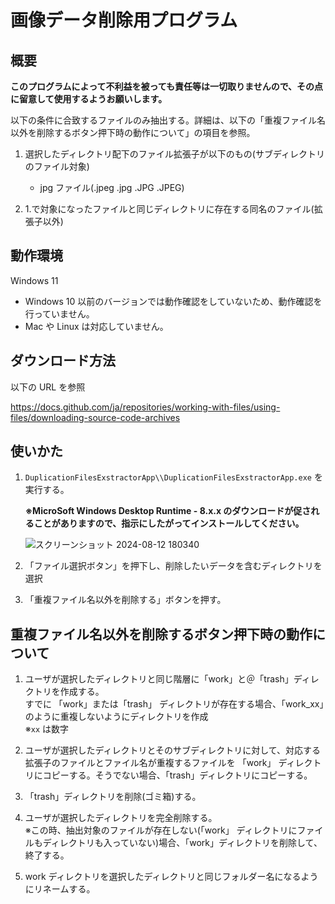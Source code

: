 # 画像データ削除用プログラム

## 概要
**このプログラムによって不利益を被っても責任等は一切取りませんので、その点に留意して使用するようお願いします。**

以下の条件に合致するファイルのみ抽出する。詳細は、以下の「重複ファイル名以外を削除するボタン押下時の動作について」の項目を参照。

1. 選択したディレクトリ配下のファイル拡張子が以下のもの(サブディレクトリのファイル対象)

   - jpg ファイル(.jpeg .jpg .JPG .JPEG)

2. 1.で対象になったファイルと同じディレクトリに存在する同名のファイル(拡張子以外)

## 動作環境

Windows 11

- Windows 10 以前のバージョンでは動作確認をしていないため、動作確認を行っていません。
- Mac や Linux は対応していません。

## ダウンロード方法

以下の URL を参照

https://docs.github.com/ja/repositories/working-with-files/using-files/downloading-source-code-archives

## 使いかた

1. `DuplicationFilesExstractorApp\\DuplicationFilesExstractorApp.exe` を実行する。

   **※MicroSoft Windows Desktop Runtime - 8.x.x のダウンロードが促されることがありますので、指示にしたがってインストールしてください。**

   ![スクリーンショット 2024-08-12 180340](https://github.com/user-attachments/assets/021ef926-9a38-4762-8d2a-0649101f4478)

2. 「ファイル選択ボタン」を押下し、削除したいデータを含むディレクトリを選択
3. 「重複ファイル名以外を削除する」ボタンを押す。

## 重複ファイル名以外を削除するボタン押下時の動作について

1. ユーザが選択したディレクトリと同じ階層に「work」と＠「trash」ディレクトリを作成する。<br>
   すでに 「work」または「trash」 ディレクトリが存在する場合、「work_xx」のように重複しないようにディレクトリを作成<br>
   ※`xx` は数字

2. ユーザが選択したディレクトリとそのサブディレクトリに対して、対応する拡張子のファイルとファイル名が重複するファイルを 「work」 ディレクトリにコピーする。そうでない場合、「trash」ディレクトリにコピーする。
3. 「trash」ディレクトリを削除(ゴミ箱)する。
4. ユーザが選択したディレクトリを完全削除する。<br>
   ※この時、抽出対象のファイルが存在しない(「work」 ディレクトリにファイルもディレクトリも入っていない)場合、「work」ディレクトリを削除して、終了する。
5. work ディレクトリを選択したディレクトリと同じフォルダー名になるようにリネームする。
